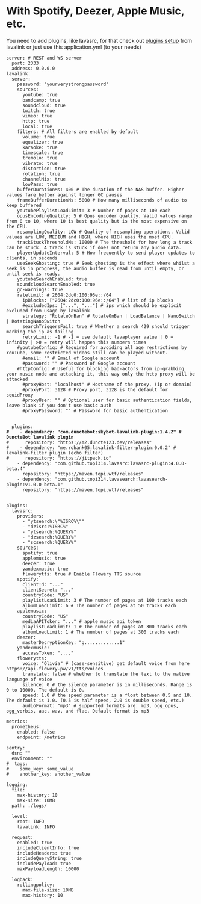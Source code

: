 # With Spotify, Deezer, Apple Music, etc.

You need to add plugins, like lavasrc, for that check out [plugins setup](https://lavalink.dev/plugins.html) from lavalink or just use this  application.yml (to your needs)

<pre class="language-yaml" data-title="application.yml"><code class="lang-yaml">server: # REST and WS server
  port: 2333
  address: 0.0.0.0
lavalink:
  server:
    password: "yourverystrongpassword"
    sources:
      youtube: true
      bandcamp: true
      soundcloud: true
      twitch: true
      vimeo: true
      http: true
      local: true
    filters: # All filters are enabled by default
      volume: true
      equalizer: true
      karaoke: true
      timescale: true
      tremolo: true
      vibrato: true
      distortion: true
      rotation: true
      channelMix: true
      lowPass: true
    bufferDurationMs: 400 # The duration of the NAS buffer. Higher values fare better against longer GC pauses
    frameBufferDurationMs: 5000 # How many milliseconds of audio to keep buffered
    youtubePlaylistLoadLimit: 3 # Number of pages at 100 each
    opusEncodingQuality: 5 # Opus encoder quality. Valid values range from 0 to 10, where 10 is best quality but is the most expensive on the CPU.
    resamplingQuality: LOW # Quality of resampling operations. Valid values are LOW, MEDIUM and HIGH, where HIGH uses the most CPU.
    trackStuckThresholdMs: 10000 # The threshold for how long a track can be stuck. A track is stuck if does not return any audio data.
    playerUpdateInterval: 5 # How frequently to send player updates to clients, in seconds
    useSeekGhosting: true # Seek ghosting is the effect where whilst a seek is in progress, the audio buffer is read from until empty, or until seek is ready.
    youtubeSearchEnabled: true
    soundcloudSearchEnabled: true
    gc-warnings: true
    ratelimit: # 2604:2dc0:100:96e::/64
      ipBlocks: ["2604:2dc0:100:96e::/64"] # list of ip blocks
      #excludedIps: ["...", "..."] # ips which should be explicit excluded from usage by lavalink
      strategy: "RotateOnBan" # RotateOnBan | LoadBalance | NanoSwitch | RotatingNanoSwitch
      searchTriggersFail: true # Whether a search 429 should trigger marking the ip as failing
      retryLimit: -1 # -1 = use default lavaplayer value | 0 = infinity | >0 = retry will happen this numbers times
    #youtubeConfig: # Required for avoiding all age restrictions by YouTube, some restricted videos still can be played without.
      #email: "" # Email of Google account
      #password: "" # Password of Google account
    #httpConfig: # Useful for blocking bad-actors from ip-grabbing your music node and attacking it, this way only the http proxy will be attacked
      #proxyHost: "localhost" # Hostname of the proxy, (ip or domain)
      #proxyPort: 3128 # Proxy port, 3128 is the default for squidProxy
      #proxyUser: "" # Optional user for basic authentication fields, leave blank if you don't use basic auth
      #proxyPassword: "" # Password for basic authentication


  plugins:
<strong>#    - dependency: "com.dunctebot:skybot-lavalink-plugin:1.4.2" # DuncteBot lavalink plugin
</strong>#      repository: "https://m2.duncte123.dev/releases"
#    - dependency: "me.rohank05:lavalink-filter-plugin:0.0.2" # lavalink-filter plugin (echo filter)
#      repository: "https://jitpack.io"
    - dependency: "com.github.topi314.lavasrc:lavasrc-plugin:4.0.0-beta.4"
      repository: "https://maven.topi.wtf/releases"
    - dependency: "com.github.topi314.lavasearch:lavasearch-plugin:v1.0.0-beta.1"
      repository: "https://maven.topi.wtf/releases"


plugins:
  lavasrc:
    providers:
      - "ytsearch:\"%ISRC%\""
      - "dzisrc:%ISRC%"
      - "ytsearch:%QUERY%"
      - "dzsearch:%QUERY%"
      - "scsearch:%QUERY%"
    sources:
      spotify: true
      applemusic: true
      deezer: true
      yandexmusic: true
      flowerytts: true # Enable Flowery TTS source
    spotify:
      clientId: "..."
      clientSecret: "..."
      countryCode: "US"
      playlistLoadLimit: 3 # The number of pages at 100 tracks each
      albumLoadLimit: 6 # The number of pages at 50 tracks each
    applemusic:
      countryCode: "US" 
      mediaAPIToken: "..." # apple music api token
      playlistLoadLimit: 1 # The number of pages at 300 tracks each
      albumLoadLimit: 1 # The number of pages at 300 tracks each
    deezer:
      masterDecryptionKey: "g.............1"
    yandexmusic:
      accessToken: "...."
    flowerytts:
      voice: "Olivia" # (case-sensitive) get default voice from here https://api.flowery.pw/v1/tts/voices
      translate: false # whether to translate the text to the native language of voice
      silence: 0 # the silence parameter is in milliseconds. Range is 0 to 10000. The default is 0.
      speed: 1.0 # the speed parameter is a float between 0.5 and 10. The default is 1.0. (0.5 is half speed, 2.0 is double speed, etc.)
      audioFormat: "mp3" # supported formats are: mp3, ogg_opus, ogg_vorbis, aac, wav, and flac. Default format is mp3

metrics:
  prometheus:
    enabled: false
    endpoint: /metrics

sentry:
  dsn: ""
  environment: ""
#  tags:
#    some_key: some_value
#    another_key: another_value

logging:
  file:
    max-history: 10
    max-size: 10MB
  path: ./logs/

  level:
    root: INFO
    lavalink: INFO

  request:
    enabled: true
    includeClientInfo: true
    includeHeaders: true
    includeQueryString: true
    includePayload: true
    maxPayloadLength: 10000

  logback:
    rollingpolicy:
      max-file-size: 10MB
      max-history: 10

</code></pre>
